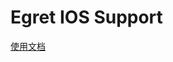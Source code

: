 Egret IOS Support
=====================

[使用文档](https://github.com/egret-labs/egret-core/wiki/An%20Introduction%20To%20Egret%20Native%20Solution/#ios)

